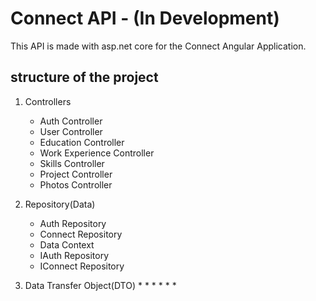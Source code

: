 # Connect API - (In Development)
This API is made with asp.net core for the Connect Angular Application.

## structure of the project
1. Controllers
    * Auth Controller
    * User Controller
    * Education Controller
    * Work Experience Controller
    * Skills Controller
    * Project Controller
    * Photos Controller
    
2. Repository(Data)
    * Auth Repository
    * Connect Repository
    * Data Context
    * IAuth Repository
    * IConnect Repository
3. Data Transfer Object(DTO)
    *
    *
    *
    *
    *
    *
    
